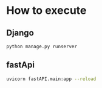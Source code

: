# How to execute
## Django
```
python manage.py runserver
```

## fastApi
```bash
uvicorn fastAPI.main:app --reload
```